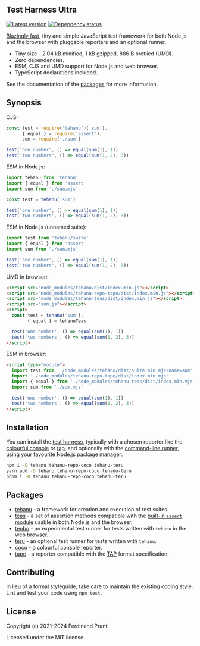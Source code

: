 ## Test Harness Ultra

[![Latest version](https://img.shields.io/npm/v/tehanu)](https://www.npmjs.com/package/tehanu)
[![Dependency status](https://img.shields.io/librariesio/release/npm/tehanu-teru)](https://www.npmjs.com/package/tehanu-teru)

[Blazingly fast](./benchmarks#readme), tiny and simple JavaScript test framework for both Node.js and the browser with pluggable reporters and an optional runner.

* Tiny size - 2.04 kB minified, 1 kB gzipped, 886 B brotlied (UMD).
* Zero dependencies.
* ESM, CJS and UMD support for Node.js and web browser.
* TypeScript declarations included.

See the documentation of the [packages](#packages) for more information.

## Synopsis

CJS:

```js
const test = require('tehanu')('sum'),
      { equal } = require('assert'),
      sum = require('./sum')

test('one number', () => equal(sum(1), 1))
test('two numbers', () => equal(sum(1, 2), 3))
```

ESM in Node.js:

```js
import tehanu from 'tehanu'
import { equal } from 'assert'
import sum from './sum.mjs'

const test = tehanu('sum')

test('one number', () => equal(sum(1), 1))
test('two numbers', () => equal(sum(1, 2), 3))
```

ESM in Node.js (unnamed suite):

```js
import test from 'tehanu/suite'
import { equal } from 'assert'
import sum from './sum.mjs'

test('one number', () => equal(sum(1), 1))
test('two numbers', () => equal(sum(1, 2), 3))
```

UMD in browser:

```html
<script src="node_modules/tehanu/dist/index.min.js"></script>
<script src="node_modules/tehanu-repo-tape/dist/index.min.js"></script>
<script src="node_modules/tehanu-teas/dist/index.min.js"></script>
<script src="sum.js"></script>
<script>
  const test = tehanu('sum'),
        { equal } = tehanuTeas

  test('one number', () => equal(sum(1), 1))
  test('two numbers', () => equal(sum(1, 2), 3))
</script>
```

ESM in browser:

```html
<script type="module">
  import test from './node_modules/tehanu/dist/suite.min.mjs?name=sum'
  import './node_modules/tehanu-repo-tape/dist/index.min.mjs'
  import { equal } from './node_modules/tehanu-teas/dist/index.min.mjs'
  import sum from './sum.mjs'

  test('one number', () => equal(sum(1), 1))
  test('two numbers', () => equal(sum(1, 2), 3))
</script>
```

## Installation

You can install the [test harness](./packages/index#readme), typically with a chosen reporter like the [colourful console](./packages/coco#readme) or [tap](./packages/tape#readme), and optionally with the [command-line runner](./packages/teru#readme), using your favourite Node.js package manager:

```sh
npm i -D tehanu tehanu-repo-coco tehanu-teru
yarn add -D tehanu tehanu-repo-coco tehanu-teru
pnpm i -D tehanu tehanu-repo-coco tehanu-teru
```

## Packages

* [tehanu](./packages/index#readme) - a framework for creation and execution of test suites.
* [teas](./packages/teas#readme) - a set of assertion methods compatible with the [built-in `assert` module] usable in both Node.js and the browser.
* [tenbo](./packages/tenbo#readme) - an experimental test runner for tests written with `tehanu` in the web browser.
* [teru](./packages/teru#readme) - an optional test runner for tests written with `tehanu`.
* [coco](./packages/coco#readme) - a colourful console reporter.
* [tape](./packages/tape#readme) - a reporter compatible with the [TAP] format specification.

## Contributing

In lieu of a formal styleguide, take care to maintain the existing coding style. Lint and test your code using `npm test`.

## License

Copyright (c) 2021-2024 Ferdinand Prantl

Licensed under the MIT license.

[built-in `assert` module]: https://nodejs.org/api/assert.html
[TAP]: https://node-tap.org/tap-protocol/
